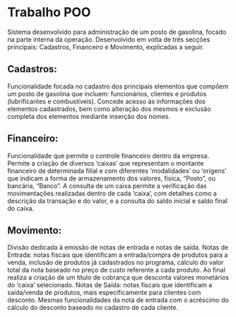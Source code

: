 # Trabalho POO
Sistema desenvolvido para administração de um posto de gasolina, focado na parte interna da operação. Desenvolvido em volta de três secções principais: Cadastros, Financeiro e Movimento, explicadas a seguir.
  ## Cadastros:
Funcionalidade focada no cadastro dos principais elementos que compõem um posto de gasolina que incluem: funcionários, clientes e produtos (lubrificantes e combustíveis).
Concede acesso às informações dos elementos cadastrados, bem como alteração dos mesmos e exclusão completa dos elementos mediante inserção dos nomes.
  ## Financeiro:
Funcionalidade que permite o controle financeiro dentro da empresa.
Permite a criação de diversos ‘caixas’ que representam o montante financeiro de determinada filial e com diferentes ‘modalidades’ ou ‘origens’ que indicam a forma de armazenamento dos valores, física, “Posto”, ou bancária, “Banco”.
A consulta de um caixa permite a verificação das movimentações realizadas dentro de cada ‘caixa’, com detalhes como a descrição da transação e do valor, e a consulta do saldo inicial e saldo final do caixa.
  ## Movimento:
Divisão dedicada à emissão de notas de entrada e notas de saída.
Notas de Entrada: notas fiscais que identificam a entrada/compra de produtos para a venda, inclusão de produtos já cadastrados no programa, cálculo do valor total da nota baseado no preço de custo referente a cada produto. Ao final realiza a criação de um título de cobrança que desconta valores monetários do ‘caixa’ selecionado.
Notas de Saída: notas fiscais que identificam a saída/venda de produtos, mais especificamente para clientes com desconto. Mesmas funcionalidades da nota de entrada com o acréscimo do cálculo do desconto baseado no cadastro de cada cliente.

